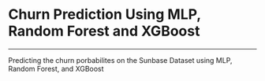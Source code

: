 # Churn Prediction Using MLP, Random Forest and XGBoost
---

Predicting the churn porbabilites on the Sunbase Dataset using MLP, Random Forest, and XGBoost
